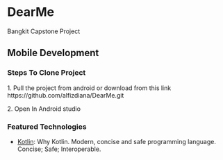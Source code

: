 # DearMe
Bangkit Capstone Project 
<h2 align="left">Mobile Development</h2>

###

<h3 align="left">Steps To Clone Project</h3>

<p align="left">1. Pull the project from android  or download from this link https://github.com/alfizdiana/DearMe.git</p>
<p align="left">2. Open In Android studio</p>

###

<h3 align="left">Featured Technologies</h3>

* [Kotlin](kotlinlang.org): Why Kotlin. Modern, concise and safe programming language. Concise; Safe; Interoperable.

###
